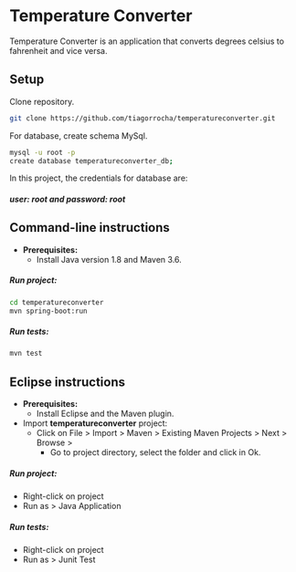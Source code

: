 # Temperature Converter

Temperature Converter is an application that converts degrees celsius to fahrenheit and vice versa.

## Setup

Clone repository.

```bash
git clone https://github.com/tiagorrocha/temperatureconverter.git
```
For database, create schema MySql.
```bash
mysql -u root -p
create database temperatureconverter_db;
```
In this project, the credentials for database are:

##### *user*: root and *password*: root

## Command-line instructions
+ **Prerequisites:**
   + Install Java version 1.8 and Maven 3.6.

##### Run project:

```bash
cd temperatureconverter
mvn spring-boot:run
```

##### Run tests:
```bash
mvn test
```
## Eclipse instructions
+ **Prerequisites:**
   + Install Eclipse and the Maven plugin.
+ Import **temperatureconverter** project:
   + Click on File > Import > Maven > Existing Maven Projects > Next > Browse >
      + Go to  project directory, select the folder and click in Ok.

##### Run project:
+ Right-click on project
+ Run as > Java Application

##### Run tests:
+ Right-click on project
+ Run as > Junit Test







